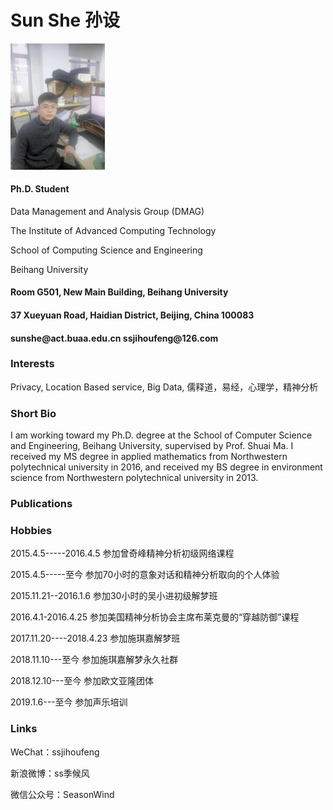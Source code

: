 <body><h1>Sun She 孙设</h1>
    <img src="/touxiang.jpg" width="30%">
<h4>Ph.D. Student</h4>
<p>Data Management and Analysis Group (DMAG)

</p>
<p>The Institute of Advanced Computing Technology

</p>
<p>School of Computing Science and Engineering

</p>
<p>Beihang University 


</p>
<h4>Room G501, New Main Building, Beihang University</h4>
<h4>37 Xueyuan Road, Haidian District, Beijing, China 100083</h4>
<h4>sunshe@act.buaa.edu.cn ssjihoufeng@126.com</h4>
<h3>Interests</h3>
<p>Privacy, Location Based service, Big Data, 儒释道，易经，心理学，精神分析

</p>
<h3>Short Bio</h3>
<p>I am working toward my Ph.D. degree at the School of Computer Science and Engineering, Beihang University, supervised by Prof. Shuai Ma. I received my MS degree in applied mathematics from Northwestern polytechnical university in 2016, and received my BS degree in environment science from Northwestern polytechnical university in 2013.

</p>
<h3>Publications</h3>
<h3>Hobbies</h3>
<p>2015.4.5-----2016.4.5   参加曾奇峰精神分析初级网络课程

</p>
<p>2015.4.5-----至今       参加70小时的意象对话和精神分析取向的个人体验

</p>
<p>2015.11.21--2016.1.6    参加30小时的吴小进初级解梦班

</p>
<p>2016.4.1-2016.4.25      参加美国精神分析协会主席布莱克曼的“穿越防御”课程

</p>
<p>2017.11.20----2018.4.23 参加施琪嘉解梦班

</p>
<p>2018.11.10---至今       参加施琪嘉解梦永久社群

</p>
<p>2018.12.10---至今       参加欧文亚隆团体

</p>
<p>2019.1.6---至今         参加声乐培训

</p>
<h3>Links</h3>
<p>WeChat：ssjihoufeng

</p>
<p>新浪微博：ss季候风

</p>
<p>微信公众号：SeasonWind
